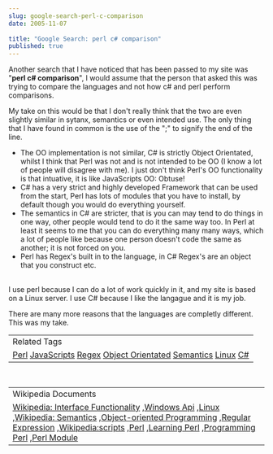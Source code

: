 ```yaml
---
slug: google-search-perl-c-comparison
date: 2005-11-07
 
title: "Google Search: perl c# comparison"
published: true
---
```

Another search that I have noticed that has been passed to my site was "<strong>perl c# comparison</strong>", I would assume that the person that asked this was trying to compare the languages and not how c# and perl perform comparisons.<p />My take on this would be that I don't really think that the two are even slightly similar in sytanx, semantics or even intended use.  The only thing that I have found in common is the use of the ";" to signify the end of the line.<p /><ul>
<li>The OO implementation is not similar, C# is strictly Object Orientated, whilst I think that Perl was not and is not intended to be OO (I know a lot of people will disagree with me).  I just don't think Perl's OO functionality is that intuative, it is like JavaScripts OO: Obtuse!  </li>
<li>C# has a very strict and highly developed Framework that can be used from the start, Perl has lots of modules that you have to install, by default though you would do everything yourself.</li>
<li>The semantics in C# are stricter, that is you can may tend to do things in one way, other people would tend to do it the same way too.  In Perl at least it seems to me that you can do everything many many ways, which a lot of people like because one person doesn't code the same as another; it is not forced on you.</li>
<li>Perl has Regex's built in to the language, in C# Regex's are an object that you construct etc.</li>
</ul><br />I use perl because I can do a lot of work quickly in it, and my site is based on a Linux server.  I use C# because I like the langague and it is my job.<p />There are many more reasons that the languages are completly different.  This was my take.<p /><table class="TechnoratiHead TagHeader">
<tr><td>Related Tags</td></tr>
<tr class="Technorati"><td>
<a href="https://paul.kinlan.me/tags/Perl" class="Tag" rel="tag">Perl</a> <a href="https://paul.kinlan.me/tags/JavaScripts" class="Tag" rel="tag">JavaScripts</a> <a href="https://paul.kinlan.me/tags/Regex" class="Tag" rel="tag">Regex</a> <a href="https://paul.kinlan.me/tags/Object%20Orientated" class="Tag" rel="tag">Object Orientated</a> <a href="https://paul.kinlan.me/tags/Semantics" class="Tag" rel="tag">Semantics</a> <a href="https://paul.kinlan.me/tags/Linux" class="Tag" rel="tag">Linux</a> <a href="https://paul.kinlan.me/tags/C#" class="Tag" rel="tag">C#</a>
</td></tr>
</table><br /><table class="TechnoratiHead TagHeader">
<tr><td>Wikipedia Documents</td></tr>
<tr class="Technorati"><td>
<a href="http://en.wikipedia.org/wiki/Interface_functionality">Wikipedia: Interface Functionality</a> ,<a href="http://en.wikipedia.org/wiki/Win32">Windows Api</a> ,<a href="http://en.wikipedia.org/wiki/Linux">Linux</a> ,<a href="http://en.wikipedia.org/wiki/Semantics">Wikipedia: Semantics</a> ,<a href="http://en.wikipedia.org/wiki/Object_orientated_programming">Object-oriented Programming</a> ,<a href="http://en.wikipedia.org/wiki/Regular_expression">Regular Expression</a> ,<a href="http://en.wikipedia.org/wiki/Wikipedia:Scripts">Wikipedia:scripts</a> ,<a href="http://en.wikipedia.org/wiki/Perl">Perl</a> ,<a href="http://en.wikipedia.org/wiki/Learning_Perl">Learning Perl</a> ,<a href="http://en.wikipedia.org/wiki/Programming_Perl">Programming Perl</a> ,<a href="http://en.wikipedia.org/wiki/Perl_module">Perl Module</a>
</td></tr>
</table><div class="blogger-post-footer"><img class="posterous_download_image" src="https://blogger.googleusercontent.com/tracker/8109338-113136777358390225?l=www.kinlan.co.uk%2Findex.html" height="1" alt="" width="1" /></div>

